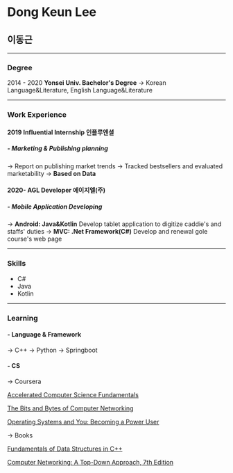# Dong Keun Lee
## 이동근

---

### Degree
2014 - 2020 **Yonsei Univ. Bachelor's Degree**
-> Korean Language&Literature, English Language&Literature

---

### Work Experience
#### 2019 **Influential Internship** 인플루엔셜
##### - Marketing & Publishing planning
  -> Report on publishing market trends 
  -> Tracked bestsellers and evaluated marketability
  -> **Based on Data**

#### 2020- **AGL Developer** 에이지엘(주)
##### - Mobile Application Developing
  -> **Android: Java&Kotlin** 
  Develop tablet application to digitize caddie's and staffs' duties 
  -> **MVC: .Net Framework(C#)**
  Develop and renewal gole course's web page 
  
---
  
### Skills
- C#
- Java
- Kotlin

---

### Learning

#### - Language & Framework
  -> C++
  -> Python
  -> Springboot
 
#### - CS
  -> Coursera
  
   [Accelerated Computer Science Fundamentals](https://www.coursera.org/specializations/cs-fundamentals?skipBrowseRedirect=true)
    
   [The Bits and Bytes of Computer Networking](https://www.coursera.org/learn/computer-networking)
    
   [Operating Systems and You: Becoming a Power User](https://www.coursera.org/learn/os-power-user)
    
  -> Books
  
   [Fundamentals of Data Structures in C++](https://g.co/kgs/TqBG7G)
    
   [Computer Networking: A Top-Down Approach, 7th Edition](https://g.co/kgs/BiJBji)



<!---
movingroot/movingroot is a ✨ special ✨ repository because its `README.md` (this file) appears on your GitHub profile.
You can click the Preview link to take a look at your changes.
--->
